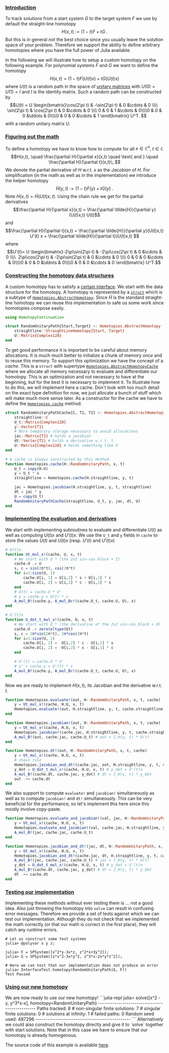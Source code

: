 <h3 class="section-head" id="h-introduction"><a href="#h-introduction">Introduction</a></h3>

To track solutions from a start system $G$ to the target system $F$ we use by default the straight-line homotopy
$$H(x,t) := (1-t)F+tG\;.$$
But this is in general *not* the best choice since you usually leave the solution space of your problem.
Therefore we support the ability to define arbitrary homotopies where you have the full power of Julia available.

In the following we will illustrate how to setup a custom homotopy on the following example.
For polynomial systems $F$ and $G$ we want to define the homotopy
$$H(x,t) = (1 - t) F( U(t) x ) +  tG( U(t) x )$$
where $U(t)$ is a random path in the space of [unitary matrices](https://en.wikipedia.org/wiki/Unitary_matrix) with $U(0) = U(1) = I$ and $I$ is the identity matrix.
Such a random path can be constructed by
$$U(t) =
U
\begin{bmatrix}\cos(2\pi t) & -\sin(2\pi t) & 0 &\cdots & 0 \\\\ 
\sin(2\pi t) & \cos(2\pi t) & 0 &\cdots & 0 \\\\ 0 & 0 & 1 &\cdots & 0\\\\0 & 0 & 0 &\ddots & 0\\\\0 & 0 & 0 &\cdots & 1
\end{bmatrix} U^T.
$$
with a random unitary matrix $U$.

<h3 class="section-head" id="h-math"><a href="#h-math">Figuring out the math</a></h3>

To define a homotopy we have to know how to compute for all $x \in \mathbb{C}^n$, $t \in \mathbb{C}$
$$H(x,t), \quad \frac{\partial H}{\partial x}(x,t) \quad \text{ and } \quad \frac{\partial H}{\partial t}(x,t)\;.$$
We denote the partial derivative of $H$ w.r.t. $x$ as the *Jacobian* of $H$.
For simplification (in the math as well as in the implementation) we introduce the helper homotopy
$$\tilde{H}(y, t) := (1 - t) F( y ) +  tG(y)\;.$$
Note $H(x,t) = \tilde{H}(U(t)x, t)$. Using the chain rule we get for the partial derivatives
$$\frac{\partial H}{\partial x}(x,t) = \frac{\partial \tilde{H}}{\partial y}(U(t)x,t) U(t)$$
and
$$\frac{\partial H}{\partial t}(x,t) = \frac{\partial \tilde{H}}{\partial y}(U(t)x,t) U'(t) x + \frac{\partial \tilde{H}}{\partial t}(U(t)x,t) $$
where
$$U'(t)= U
\begin{bmatrix}-2\pi\sin(2\pi t) & -2\pi\cos(2\pi t) & 0 &\cdots & 0 \\\\ 
2\pi\cos(2\pi t) & -2\pi\sin(2\pi t) & 0 &\cdots & 0 \\\\ 0 & 0 & 0 &\cdots & 0\\\\0 & 0 & 0 &\ddots & 0\\\\0 & 0 & 0 &\cdots & 0
\end{bmatrix} U^T.$$

<h3 class="section-head" id="h-data-structure"><a href="#h-data-structure">Constructing the homotopy data structures </a></h3>

A custom homotopy has to satisfy a [certain interface](https://www.juliahomotopycontinuation.org/HomotopyContinuation.jl/latest/homotopies.html#Interface-for-custom-homotopies-1). We start with the data structure for the homotopy.
A homotopy is represented by a [`struct`](https://docs.julialang.org/en/stable/manual/types/#Composite-Types-1)
which is a subtype of [`Homotopies.AbstractHomotopy`](https://www.juliahomotopycontinuation.org/HomotopyContinuation.jl/latest/homotopies.html#HomotopyContinuation.HomotopiesBase.AbstractHomotopy).
Since $\tilde{H}$ is the standard straight-line homotopy we can reuse this implementation to safe us some work since
homotopies compose easily.
```julia
using HomotopyContinuation

struct RandomUnitaryPath{Start,Target} <: Homotopies.AbstractHomotopy
    straightline::StraightLineHomotopy{Start, Target}
    U::Matrix{Complex128}
end
```

To get good performance it is important to be careful about memory allocations. It is much much better
to initialize a chunk of memory *once* and to reuse this memory. To support this optimization we have the concept
of a *cache*. This is a `struct` with supertype [`Homotopies.AbstractHomotopyCache`](https://www.juliahomotopycontinuation.org/HomotopyContinuation.jl/latest/homotopies.html#HomotopyContinuation.HomotopiesBase.AbstractHomotopyCache) where we allocate all memory necessary to evaluate and differentiate our homotopy.
This is an optimization and not necessary to have at the beginning, but for the best it is necessary to implement it.
To illustrate how to do this, we will implement here a cache. Don't look with too much detail on the exact type definition for now, we just allocate a bunch of stuff which will make much more sense later.
As a constructor for the cache we have to define the [`Homotopies.cache`](https://www.juliahomotopycontinuation.org/HomotopyContinuation.jl/latest/homotopies.html#HomotopyContinuation.HomotopiesBase.cache) method.
```julia
struct RandomUnitaryPathCache{C, T1, T2} <: Homotopies.AbstractHomotopyCache
    straightline::C
    U_t::Matrix{Complex128}
    y::Vector{T1}
    # More temporary storage necessary to avoid allocations
    jac::Matrix{T2} # holds a jacobian
    dt::Vector{T2} # holds a derivative w.r.t. t
    U::Matrix{Complex128} # holds something like U
end

# A cache is always constructed by this method.
function Homotopies.cache(H::RandomUnitaryPath, x, t)
    U_t = copy(H.U)
    y = U_t * x
    straightline = Homotopies.cache(H.straightline, y, t)

    jac = Homotopies.jacobian(H.straightline, y, t, straightline)
    dt = jac * y
    U = copy(U_t)
    RandomUnitaryPathCache(straightline, U_t, y, jac, dt, U)
end
```

<h3 class="section-head" id="h-implementation"><a href="#h-implementation">Implementing the evaluation and derivatives</a></h3>

We start with implementing subroutines to evaluate and differentiate $U(t)$ as well as computing $U(t)x$ and $U'(t)x$.
We use the `U_t` and `y` fields in `cache` to store the values $U(t)$ and $U(t)x$ (resp. $U'(t)$ and $U'(t)x$)
```julia
# U(t)x
function Ut_mul_x!(cache, U, x, t)
    # We start with U * (the 2x2 sin-cos block + I)
    cache.U .= U
    s, c = sin(2π*t), cos(2π*t)
    for i=1:size(U, 1)
        cache.U[i, 1] = U[i,2] * s + U[i,1] * c
        cache.U[i, 2] = U[i,2] * c - U[i,1] * s
    end
    # U(t) = cache.U * U'
    # y = cache.y = U(t) * x
    A_mul_B!(cache.y, A_mul_Bc!(cache.U_t, cache.U, U), x)
end

# U'(t)x
function U_dot_t_mul_x!(cache, U, x, t)
    # We start with U * (the derivative of the 2x2 sin-cos block + 0)
    cache.U .= zero(eltype(U))
    s, c = 2π*sin(2π*t), 2π*cos(2π*t)
    for i=1:size(U, 1)
        cache.U[i, 1] =  U[i,2] * c - U[i,1] * s
        cache.U[i, 2] = -U[i,2] * s - U[i,1] * c
    end

    # U'(t) = cache.U * U'
    # y' = cache.y = U'(t) * x
    A_mul_B!(cache.y, A_mul_Bc!(cache.U_t, cache.U, U), x)
end

```

Now we are ready to implement $H(x,t)$, its Jacobian and the derivative w.r.t. $t$.
```julia
function Homotopies.evaluate!(out, H::RandomUnitaryPath, x, t, cache)
    y = Ut_mul_x!(cache, H.U, x, t)
    Homotopies.evaluate!(out, H.straightline, y, t, cache.straightline)
end

function Homotopies.jacobian!(out, H::RandomUnitaryPath, x, t, cache)
    y = Ut_mul_x!(cache, H.U, x, t)
    Homotopies.jacobian!(cache.jac, H.straightline, y, t, cache.straightline)
    A_mul_B!(out, cache.jac, cache.U_t) # out = J_H(y, t) * U(t)
end

function Homotopies.dt!(out, H::RandomUnitaryPath, x, t, cache)
    y = Ut_mul_x!(cache, H.U, x, t)
    # chain rule
    Homotopies.jacobian_and_dt!(cache.jac, out, H.straightline, y, t, cache.straightline)
    y_dot = U_dot_t_mul_x!(cache, H.U, x, t) # y_dot = U'(t)x
    A_mul_B!(cache.dt, cache.jac, y_dot) # dt = J_H(y, t) * y_dot
    out .+= cache.dt
end
```

We also support to compute `evaluate!` and `jacobian!`  simultaneously as well as to compute
`jacobian!` and `dt!` simultaneously. This can be very beneficial for the performance, so let's implement this here
since this mostly involve copy-paste.
```julia
function Homotopies.evaluate_and_jacobian!(val, jac, H::RandomUnitaryPath, x, t, cache)
    y = Ut_mul_x!(cache, H.U, x, t)
    Homotopies.evaluate_and_jacobian!(val, cache.jac, H.straightline, y, t, cache.straightline)
    A_mul_B!(jac, cache.jac, cache.U_t)
end

function Homotopies.jacobian_and_dt!(jac, dt, H::RandomUnitaryPath, x, t, cache)
    y = Ut_mul_x!(cache, H.U, x, t)
    Homotopies.jacobian_and_dt!(cache.jac, dt, H.straightline, y, t, cache.straightline)
    A_mul_B!(jac, cache.jac, cache.U_t) # jac = J_H(y, t) * U(t)
    y_dot = U_dot_t_mul_x!(cache, H.U, x, t) # y_dot = U'(t)x
    A_mul_B!(cache.dt, cache.jac, y_dot) # dt = J_H(y, t) * y_dot
    dt .+= cache.dt
end
```

<h3 class="section-head" id="h-testing"><a href="#h-testing">Testing our implementation</a></h3>

Implementing these methods without ever testing them is ... not a good idea. Also just throwing the homotopy into `solve`
can result in confusing error messages. Therefore we provide a set of tests against which we can test our implementation.
Although they do not check that we implemented the math correctly (or that our math is correct in the first place), they will
catch any runtime errors.
```julia-repl
# Let us construct some test systems
julia> @polyvar x y z;

julia> F = SPSystem([x^2*y-3x*z, z^2*x+3y^2]);
julia> G = SPSystem([z*x^2-3x*y^2, z^3*x-2x*y*z^2]);

# Here we can test that our implementation does not produce an error
julia> InterfaceTest.homotopy(RandomUnitaryPath(G, F))
Test Passed
```

<h3 class="section-head" id="h-using"><a href="#h-using">Using our new homotopy</a></h3>
We are now ready to use our new homotopy!
```julia-repl
julia> solve([x^2 - y, y^3*x-x], homotopy=RandomUnitaryPath)
-----------------------------------------------
Paths tracked: 8
# non-singular finite solutions:  7
# singular finite solutions:  0
# solutions at infinity:  1
# failed paths:  0
Random seed used: 487296
-----------------------------------------------
```
Alternatively we could also construct the homotopy directly and give it to `solve` together with start solutions.
Note that in this case we have to ensure that our homotopy is already homogenous.

The source code of this example is available [here](https://github.com/JuliaHomotopyContinuation/HomotopyContinuation.jl/blob/master/examples/custom-homotopy.jl).

